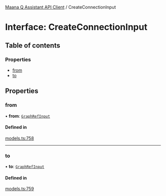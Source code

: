 [Maana Q Assistant API Client](../README.md) / CreateConnectionInput

# Interface: CreateConnectionInput

## Table of contents

### Properties

- [from](CreateConnectionInput.md#from)
- [to](CreateConnectionInput.md#to)

## Properties

### from

• **from**: [`GraphRefInput`](GraphRefInput.md)

#### Defined in

[models.ts:758](https://github.com/maana-io/q-assistant-client/blob/develop/src/models.ts#L758)

___

### to

• **to**: [`GraphRefInput`](GraphRefInput.md)

#### Defined in

[models.ts:759](https://github.com/maana-io/q-assistant-client/blob/develop/src/models.ts#L759)
